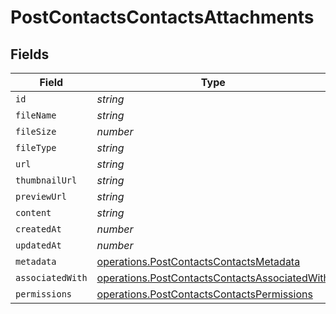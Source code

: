 # PostContactsContactsAttachments


## Fields

| Field                                                                                                          | Type                                                                                                           | Required                                                                                                       | Description                                                                                                    |
| -------------------------------------------------------------------------------------------------------------- | -------------------------------------------------------------------------------------------------------------- | -------------------------------------------------------------------------------------------------------------- | -------------------------------------------------------------------------------------------------------------- |
| `id`                                                                                                           | *string*                                                                                                       | :heavy_minus_sign:                                                                                             | N/A                                                                                                            |
| `fileName`                                                                                                     | *string*                                                                                                       | :heavy_minus_sign:                                                                                             | N/A                                                                                                            |
| `fileSize`                                                                                                     | *number*                                                                                                       | :heavy_minus_sign:                                                                                             | N/A                                                                                                            |
| `fileType`                                                                                                     | *string*                                                                                                       | :heavy_minus_sign:                                                                                             | N/A                                                                                                            |
| `url`                                                                                                          | *string*                                                                                                       | :heavy_minus_sign:                                                                                             | N/A                                                                                                            |
| `thumbnailUrl`                                                                                                 | *string*                                                                                                       | :heavy_minus_sign:                                                                                             | N/A                                                                                                            |
| `previewUrl`                                                                                                   | *string*                                                                                                       | :heavy_minus_sign:                                                                                             | N/A                                                                                                            |
| `content`                                                                                                      | *string*                                                                                                       | :heavy_minus_sign:                                                                                             | N/A                                                                                                            |
| `createdAt`                                                                                                    | *number*                                                                                                       | :heavy_minus_sign:                                                                                             | N/A                                                                                                            |
| `updatedAt`                                                                                                    | *number*                                                                                                       | :heavy_minus_sign:                                                                                             | N/A                                                                                                            |
| `metadata`                                                                                                     | [operations.PostContactsContactsMetadata](../../models/operations/postcontactscontactsmetadata.md)             | :heavy_minus_sign:                                                                                             | N/A                                                                                                            |
| `associatedWith`                                                                                               | [operations.PostContactsContactsAssociatedWith](../../models/operations/postcontactscontactsassociatedwith.md) | :heavy_minus_sign:                                                                                             | N/A                                                                                                            |
| `permissions`                                                                                                  | [operations.PostContactsContactsPermissions](../../models/operations/postcontactscontactspermissions.md)       | :heavy_minus_sign:                                                                                             | N/A                                                                                                            |